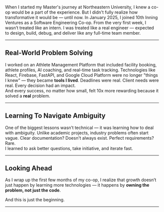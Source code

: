 When I started my Master's journey at Northeastern University, I knew a co-op would be a part of the experience. But I didn't fully realize how transformative it would be — until now.
In January 2025, I joined 10th Inning Ventures as a Software Engineering Co-op. From the very first week, I wasn’t treated like an intern. I was treated like a real engineer — expected to design, build, debug, and deliver like any full-time team member.

---
## Real-World Problem Solving

I worked on an Athlete Management Platform that included facility booking, athlete profiles, AI coaching, and real-time task tracking. Technologies like React, Firebase, FastAPI, and Google Cloud Platform were no longer "things I knew" — they became **tools I lived**.
Deadlines were real. Client needs were real. Every decision had an impact.  
And every success, no matter how small, felt 10x more rewarding because it solved a **real** problem.

---
## Learning To Navigate Ambiguity

One of the biggest lessons wasn’t technical — it was learning how to deal with ambiguity. Unlike academic projects, industry problems often start vague. Clear documentation? Doesn't always exist. Perfect requirements? Rare.  
I learned to ask better questions, take initiative, and iterate fast.

---
## Looking Ahead

As I wrap up the first few months of my co-op, I realize that growth doesn’t just happen by learning more technologies — it happens by **owning the problem, not just the code**.

And this is just the beginning.

---